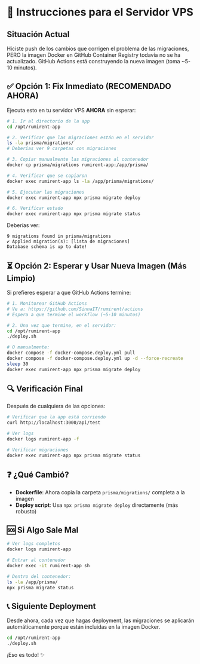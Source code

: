 # 🚀 Instrucciones para el Servidor VPS

## Situación Actual

Hiciste push de los cambios que corrigen el problema de las migraciones, PERO la imagen Docker en GitHub Container Registry todavía no se ha actualizado. GitHub Actions está construyendo la nueva imagen (toma ~5-10 minutos).

## ✅ Opción 1: Fix Inmediato (RECOMENDADO AHORA)

Ejecuta esto en tu servidor VPS **AHORA** sin esperar:

```bash
# 1. Ir al directorio de la app
cd /opt/rumirent-app

# 2. Verificar que las migraciones están en el servidor
ls -la prisma/migrations/
# Deberías ver 9 carpetas con migraciones

# 3. Copiar manualmente las migraciones al contenedor
docker cp prisma/migrations rumirent-app:/app/prisma/

# 4. Verificar que se copiaron
docker exec rumirent-app ls -la /app/prisma/migrations/

# 5. Ejecutar las migraciones
docker exec rumirent-app npx prisma migrate deploy

# 6. Verificar estado
docker exec rumirent-app npx prisma migrate status
```

Deberías ver:
```
9 migrations found in prisma/migrations
✔ Applied migration(s): [lista de migraciones]
Database schema is up to date!
```

## ⏳ Opción 2: Esperar y Usar Nueva Imagen (Más Limpio)

Si prefieres esperar a que GitHub Actions termine:

```bash
# 1. Monitorear GitHub Actions
# Ve a: https://github.com/SinnaIT/rumirent/actions
# Espera a que termine el workflow (~5-10 minutos)

# 2. Una vez que termine, en el servidor:
cd /opt/rumirent-app
./deploy.sh

# O manualmente:
docker compose -f docker-compose.deploy.yml pull
docker compose -f docker-compose.deploy.yml up -d --force-recreate
sleep 30
docker exec rumirent-app npx prisma migrate deploy
```

## 🔍 Verificación Final

Después de cualquiera de las opciones:

```bash
# Verificar que la app está corriendo
curl http://localhost:3000/api/test

# Ver logs
docker logs rumirent-app -f

# Verificar migraciones
docker exec rumirent-app npx prisma migrate status
```

## ❓ ¿Qué Cambió?

- **Dockerfile**: Ahora copia la carpeta `prisma/migrations/` completa a la imagen
- **Deploy script**: Usa `npx prisma migrate deploy` directamente (más robusto)

## 🆘 Si Algo Sale Mal

```bash
# Ver logs completos
docker logs rumirent-app

# Entrar al contenedor
docker exec -it rumirent-app sh

# Dentro del contenedor:
ls -la /app/prisma/
npx prisma migrate status
```

## 📞 Siguiente Deployment

Desde ahora, cada vez que hagas deployment, las migraciones se aplicarán automáticamente porque están incluidas en la imagen Docker.

```bash
cd /opt/rumirent-app
./deploy.sh
```

¡Eso es todo! ✨
